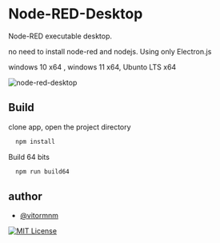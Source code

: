 # Node-RED-Desktop

Node-RED executable desktop.

no need to install node-red and nodejs.
Using only Electron.js

windows 10 x64 , windows 11 x64, Ubunto LTS x64

![node-red-desktop](/resources/node-red-desktop-demonstration.gif) 

## Build

clone app, open the project directory

```bash
  npm install
```
Build 64 bits
```bash
  npm run build64
```

## author

- [@vitormnm](https://www.vitormiao.com/)

[![MIT License](https://img.shields.io/badge/License-MIT-green.svg)](https://choosealicense.com/licenses/mit/)


